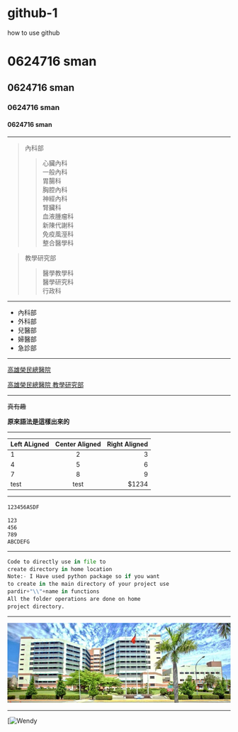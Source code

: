 # github-1
how to use github
# 0624716 sman
## 0624716 sman
### 0624716 sman
#### 0624716 sman
---
>內科部
>>心臟內科\
>>一般內科\
>>胃腸科\
>>胸腔內科\
>>神經內科\
>>腎臟科\
>>血液腫瘤科\
>>新陳代謝科\
>>免疫風溼科\
>>整合醫學科

>教學研究部
>>醫學教學科\
>>醫學研究科\
>>行政科
---
+ 內科部
+ 外科部
+ 兒醫部
+ 婦醫部
+ 急診部
---
[高雄榮民總醫院](http://www.vghks.gov.tw)

[高雄榮民總醫院 教學研究部](https://org.vghks.gov.tw/erli/Default.aspx?r=153425514)

---
~~真有趣~~

**原來語法是這樣出來的**

----

| Left ALigned | Center Aligned | Right Aligned |
| :----------- | :------------: | ------------: |
| 1   | 2   | 3  |
| 4   | 5   | 6  |
| 7   | 8   | 9  |
| test | test | $1234 |

----

`123456ASDF`

```
123
456
789
ABCDEFG
```

---

```python
Code to directly use in file to
create directory in home location
Note:- I Have used python package so if you want
to create in the main directory of your project use
pardir+"\\"+name in functions
All the folder operations are done on home
project directory.
```

---

![VGHKS](123.jpg "VGHKS")

---
[![Wendy](https://www.youtube.com/watch?v=f1FPxjqkQDc
"Wendy")
